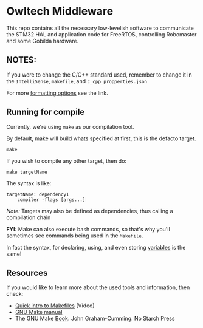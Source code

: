 # Owltech Middleware

This repo contains all the necessary low-levelish software to communicate the STM32 HAL and application code for FreeRTOS, controlling Robomaster and some Gobilda hardware. 

## NOTES:

If you were to change the C/C++ standard used, remember to change it in the `IntelliSense`, `makefile`, and `c_cpp_propperties.json`

For more [formatting options](https://clang.llvm.org/docs/ClangFormatStyleOptions.html) see the link.

## Running for compile

Currently, we're using `make` as our compilation tool. 

By default, make will build whats specified at first, this is the defacto target.

    make

If you wish to compile any other target, then do:

    make targetName

The syntax is like:

```
targetName: dependency1
    compiler -flags [args...]
```

*Note:* Targets may also be defined as dependencies, thus calling a compilation chain

**FYI:** Make can also execute bash commands, so that's why you'll sometimes see commands being used in the `Makefile`. 

In fact the syntax, for declaring, using, and even storing [variables](https://www.gnu.org/savannah-checkouts/gnu/make/manual/make.html#Reading) is the same!


## Resources

If you would like to learn more about the used tools and information, then check:

* [Quick intro to Makefiles](https://www.youtube.com/watch?v=aw9wHbFTnAQ) (Video)
* [GNU Make manual](https://www.gnu.org/savannah-checkouts/gnu/make/manual/make.html#Reading)
* The GNU Make [Book](https://learning.oreilly.com/library/view/the-gnu-make/9781457189883/). John Graham-Cumming. No Starch Press
 